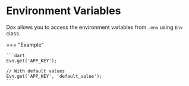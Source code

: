 # Environment Variables

Dox allows you to access the environment variables from `.env` using `Env` class.

=== "Example"

    ```dart
    Evn.get('APP_KEY');

    // With default values
    Evn.get('APP_KEY', 'default_value');
    ```